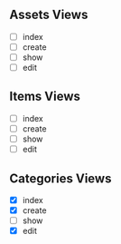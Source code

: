 ## Assets Views

- [ ] index
- [ ] create
- [ ] show
- [ ] edit

## Items Views

- [ ] index
- [ ] create
- [ ] show
- [ ] edit

## Categories Views

- [x] index
- [x] create
- [ ] show
- [x] edit
